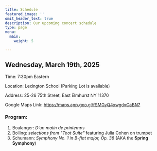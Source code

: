 ```yaml
---
title: Schedule
featured_image: ''
omit_header_text: true
description: Our upcoming concert schedule
type: page
menu:
  main:
    weight: 5

---
```


## Wednesday, March 19th, 2025

Time: 7:30pm Eastern

Location: Lexington School (Parking Lot is available)

Address: 25-26 75th Street, East Elmhurst NY 11370

Google Maps Link: https://maps.app.goo.gl/fSMGyQ4xwgdvCaBN7

### Program:

1. Boulanger: *D’un matin de printemps*
2. Bolling: *selections from "Toot Suite"* featuring Julia Cohen on trumpet
3. Schumann: *Symphony No. 1 in B-flat major, Op. 38* (AKA the **Spring Symphony**)
